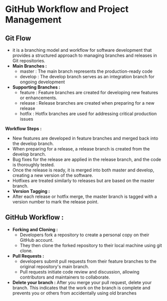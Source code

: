 #   GitHub Workflow and Project Management

## Git Flow 
- it is a branching model and workflow for software development that provides a structured approach to managing branches and releases in Git repositories. 
-  **Main Branches :** 
    - master : The main branch represents the production-ready code
    - develop : The develop branch serves as an integration branch for ongoing development
- **Supporting Branches :** 
    - feature : Feature branches are created for developing new features or enhancements.
    - release : Release branches are created when preparing for a new release
    - hotfix  : Hotfix branches are used for addressing critical production issues
      
**Workflow Steps :**

- New features are developed in feature branches and merged back into the develop branch.
- When preparing for a release, a release branch is created from the develop branch.
- Bug fixes for the release are applied in the release branch, and the code is thoroughly tested.
- Once the release is ready, it is merged into both master and develop, creating a new version of the software.
- Hotfixes are treated similarly to releases but are based on the master branch.
- **Version Tagging :**
- After each release or hotfix merge, the master branch is tagged with a version number to mark the release point.

## GitHub Workflow :
- **Forking and Cloning :** 
    - Developers fork a repository to create a personal copy on their GitHub account.
    - They then clone the forked repository to their local machine using git clone.
- **Pull Requests :** 
    - developers submit pull requests from their feature branches to the original repository's main branch.
    - Pull requests initiate code review and discussion, allowing contributors and maintainers to collaborate.
- **Delete your branch :** After you merge your pull request, delete your branch. This indicates that the work on the branch is complete and prevents you or others from accidentally using old branches
